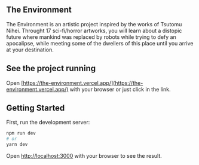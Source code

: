 ## The Environment
The Environment is an artistic project inspired by the works of Tsutomu Nihei.
Throught 17 sci-fi/horror artworks, you will learn about a distopic future where mankind was replaced by robots while trying to defy an apocalipse, while meeting some of the dwellers of this place until you arrive at your destination. 

## See the project running
Open [https://the-environment.vercel.app/](https://the-environment.vercel.app/) with your browser or just click in the link.

## Getting Started

First, run the development server:

```bash
npm run dev
# or
yarn dev
```

Open [http://localhost:3000](http://localhost:3000) with your browser to see the result.

